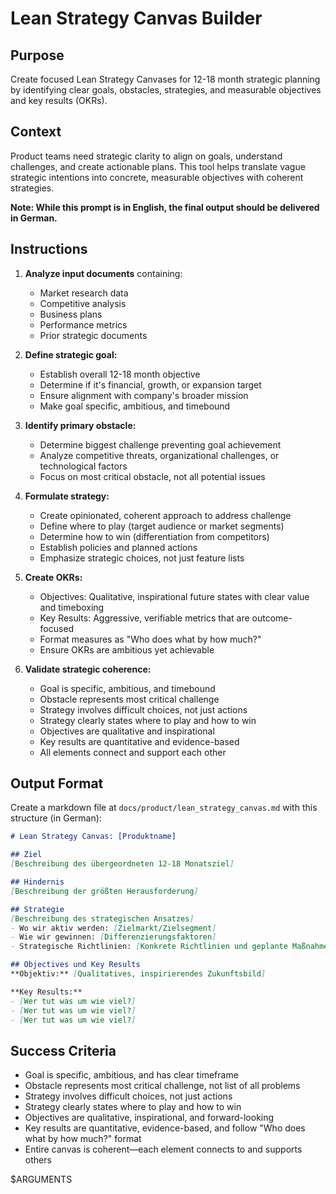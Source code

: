 # Lean Strategy Canvas Builder

## Purpose

Create focused Lean Strategy Canvases for 12-18 month strategic planning by identifying clear goals, obstacles, strategies, and measurable objectives and key results (OKRs).

## Context

Product teams need strategic clarity to align on goals, understand challenges, and create actionable plans. This tool helps translate vague strategic intentions into concrete, measurable objectives with coherent strategies.

**Note: While this prompt is in English, the final output should be delivered in German.**

## Instructions

1. **Analyze input documents** containing:
   - Market research data
   - Competitive analysis
   - Business plans
   - Performance metrics
   - Prior strategic documents

2. **Define strategic goal:**
   - Establish overall 12-18 month objective
   - Determine if it's financial, growth, or expansion target
   - Ensure alignment with company's broader mission
   - Make goal specific, ambitious, and timebound

3. **Identify primary obstacle:**
   - Determine biggest challenge preventing goal achievement
   - Analyze competitive threats, organizational challenges, or technological factors
   - Focus on most critical obstacle, not all potential issues

4. **Formulate strategy:**
   - Create opinionated, coherent approach to address challenge
   - Define where to play (target audience or market segments)
   - Determine how to win (differentiation from competitors)
   - Establish policies and planned actions
   - Emphasize strategic choices, not just feature lists

5. **Create OKRs:**
   - Objectives: Qualitative, inspirational future states with clear value and timeboxing
   - Key Results: Aggressive, verifiable metrics that are outcome-focused
   - Format measures as "Who does what by how much?"
   - Ensure OKRs are ambitious yet achievable

6. **Validate strategic coherence:**
   - Goal is specific, ambitious, and timebound
   - Obstacle represents most critical challenge
   - Strategy involves difficult choices, not just actions
   - Strategy clearly states where to play and how to win
   - Objectives are qualitative and inspirational
   - Key results are quantitative and evidence-based
   - All elements connect and support each other

## Output Format

Create a markdown file at `docs/product/lean_strategy_canvas.md` with this structure (in German):

```markdown
# Lean Strategy Canvas: [Produktname]

## Ziel
[Beschreibung des übergeordneten 12-18 Monatsziel]

## Hindernis
[Beschreibung der größten Herausforderung]

## Strategie
[Beschreibung des strategischen Ansatzes]
- Wo wir aktiv werden: [Zielmarkt/Zielsegment]
- Wie wir gewinnen: [Differenzierungsfaktoren]
- Strategische Richtlinien: [Konkrete Richtlinien und geplante Maßnahmen]

## Objectives und Key Results
**Objektiv:** [Qualitatives, inspirierendes Zukunftsbild]

**Key Results:**
- [Wer tut was um wie viel?]
- [Wer tut was um wie viel?]
- [Wer tut was um wie viel?]
```

## Success Criteria

- Goal is specific, ambitious, and has clear timeframe
- Obstacle represents most critical challenge, not list of all problems
- Strategy involves difficult choices, not just actions
- Strategy clearly states where to play and how to win
- Objectives are qualitative, inspirational, and forward-looking
- Key results are quantitative, evidence-based, and follow "Who does what by how much?" format
- Entire canvas is coherent—each element connects to and supports others

$ARGUMENTS